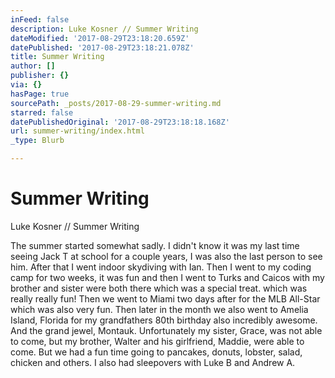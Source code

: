 ```yaml
---
inFeed: false
description: Luke Kosner // Summer Writing
dateModified: '2017-08-29T23:18:20.659Z'
datePublished: '2017-08-29T23:18:21.078Z'
title: Summer Writing
author: []
publisher: {}
via: {}
hasPage: true
sourcePath: _posts/2017-08-29-summer-writing.md
starred: false
datePublishedOriginal: '2017-08-29T23:18:18.168Z'
url: summer-writing/index.html
_type: Blurb

---
```

# Summer Writing

Luke Kosner // Summer Writing

The summer started somewhat sadly. I didn't know it was my last time seeing Jack T at school for a couple years, I was also the last person to see him. After that I went indoor skydiving with Ian. Then I went to my coding camp for two weeks, it was fun and then I went to Turks and Caicos with my brother and sister were both there which was a special treat. which was really really fun! Then we went to Miami two days after for the MLB All-Star which was also very fun. Then later in the month we also went to Amelia Island, Florida for my grandfathers 80th birthday also incredibly awesome. And the grand jewel, Montauk. Unfortunately my sister, Grace, was not able to come, but my brother, Walter and his girlfriend, Maddie, were able to come. But we had a fun time going to pancakes, donuts, lobster, salad, chicken and others. I also had sleepovers with Luke B and Andrew A.